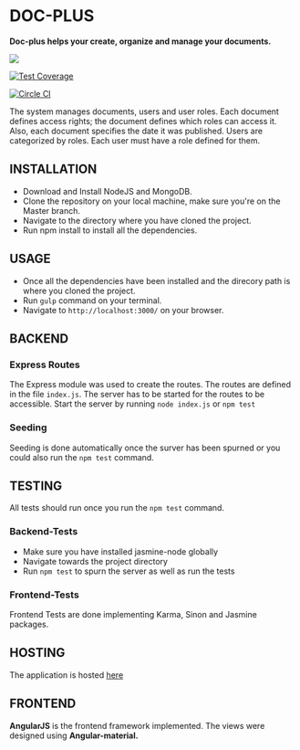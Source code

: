 # DOC-PLUS

**Doc-plus helps your create, organize and manage your documents.**

<a href="https://codeclimate.com/github/andela-totieno/DMS-FrontEnd"><img src="https://codeclimate.com/github/andela-totieno/DMS-FrontEnd/badges/gpa.svg" /></a>

[![Test Coverage](https://codeclimate.com/github/andela-totieno/DMS-FrontEnd/badges/coverage.svg)](https://codeclimate.com/github/andela-totieno/DMS-FrontEnd/coverage)

[![Circle CI](https://circleci.com/gh/andela-totieno/DMS-FrontEnd.svg?style=svg)](https://circleci.com/gh/andela-totieno/DMS-FrontEnd)

The system manages documents, users and user roles. Each document defines access rights; the document defines which roles can access it. Also, each document specifies the date it was published. Users are categorized by roles. Each user must have a role defined for them.

## INSTALLATION

- Download and Install NodeJS and MongoDB.
- Clone the repository on your local machine, make sure you're on the Master branch.
- Navigate to the directory where you have cloned the project.
- Run npm install to install all the dependencies.

## USAGE
- Once all the dependencies have been installed and the direcory path is where you cloned the project.
- Run `gulp` command on your terminal.
- Navigate to `http://localhost:3000/` on your browser.

## BACKEND
### Express Routes

The Express module was used to create the routes. The routes are defined in the file `index.js`. The server has to be        started for the routes to be accessible. Start the server by running `node index.js` or `npm test`

### Seeding

Seeding is done automatically once the surver has been spurned or you could also run  the `npm test` command.


## TESTING

All tests should run once you run the `npm test` command.

### Backend-Tests

- Make sure you have installed jasmine-node globally
- Navigate towards the project directory
- Run `npm test` to spurn the server as well as run the tests

### Frontend-Tests
Frontend Tests are done implementing Karma, Sinon and Jasmine packages.

## HOSTING
The application is hosted <a href='https://doc-plus.herokuapp.com/'> here</a>

## FRONTEND

**AngularJS** is the frontend framework implemented. The views were designed using **Angular-material.**

